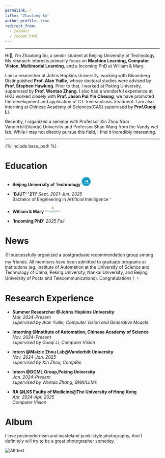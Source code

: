 ```yaml
---
permalink: /
title: "Zhaolong Su"
author_profile: true
redirect_from: 
  - /about/
  - /about.html
---
```

---
Hi🙌, I'm Zhaolong Su, a senior student at Beijing University of Technology, My research interests primarily focus on **Machine Learning, Computer Vision, Multimodal Learning**, and a Incoming PhD at William & Mary.

I am a researcher at Johns Hopkins University, working with Bloomberg Distinguished **Prof. Alan Yuille**, whose doctoral studies were advised by **Prof. Stephen Hawking**. Prior to that, I  worked at Peking University, supervised by **Prof. Wentao Zhang**. I also had a wonderful experience at HKU worked closely with **Prof. Jason Pui Yin Cheung**, we have promoted the development and application of CT-free scoliosis treatment. I am also interning at Chinese Academy of Sciences(CAS) supervised by **Prof.Guoqi Li**.

Recently, I organized a seminar with Professor Xin Zhou from Vanderbilt(Vandy) University and Professor Shan Wang from the Vandy wet lab. While I may not directly pursue this field, I find it incredibly interesting.

---

{% include base_path %}

Education
======
* **Beijing University of Technology**   <img src="images/image.png" alt="示例图片" width="30">
* **'BJUT'** **'211'**
  *Sept. 2021-Jun. 2025*  
  Bachelor of Engineering in Artificial Intelligence  '

* **William & Mary**   <img src="images/primary.jpg" alt="示例图片" width="50">
* **'Incoming PhD'**
  *2025 Fall*  


News
=====
✌️I successfully organized a postgraduate recommendation group among my friends. All members have been admitted to graduate programs at institutions (eg. Institute of Automation at the University of Science and Technology of China, Peking University, Nankai University, and Beijing University of Posts and Telecommunications). Congratulations！！

Research Experience
======
* **Summer Researcher @Johns Hopkins University**  
  *Mar. 2024-Present*  
  *supervised by Alan Yuille, Computer Vision and Generative Models*
  
* **Interning @Institute of Automation, Chinese Academy of Science**  
  *Nov. 2024-Present*  
  *supervised by Guoqi Li, Computer Vision*
  
* **Intern @Maizie Zhou Lab@Vanderbilt University**  
  *Nov. 2024-Jan. 2025*  
  *supervised by Xin Zhou, CompBio*
  
* **Intern @DCML Group,Peking University**  
  *Jan. 2024-Present*  
  *supervised by Wentao Zhang, GNN/LLMs*  
  
* **RA @LKS Faulty of Medicine@The University of Hong Kong**  
  *Apr. 2024-Apr. 2025*  
  *Computer Vision*  

Album
======
I love postmodernism and wasteland punk-style photography, And I definitely will try to be a great photographer someday.

<img src="images/29b43996eda14b16a3282b326e3f121.jpg" alt="Alt text" width="500" height="400">
